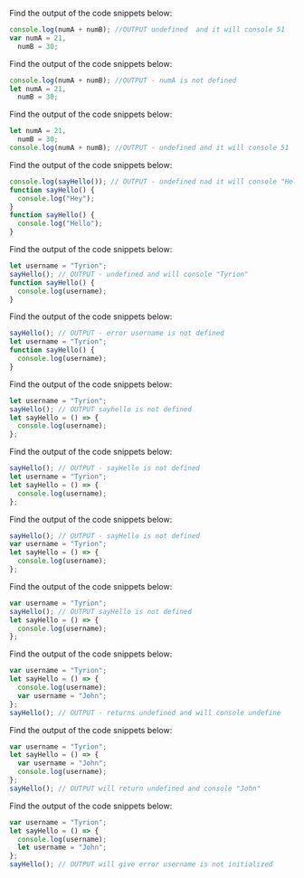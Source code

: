 Find the output of the code snippets below:

```js
console.log(numA + numB); //OUTPUT undefined  and it will console 51
var numA = 21,
  numB = 30;
```

Find the output of the code snippets below:

```js
console.log(numA + numB); //OUTPUT - numA is not defined
let numA = 21,
  numB = 30;
```

Find the output of the code snippets below:

```js
let numA = 21,
  numB = 30;
console.log(numA + numB); //OUTPUT - undefined and it will console 51
```

Find the output of the code snippets below:

```js
console.log(sayHello()); // OUTPUT - undefined nad it will console "Hello"
function sayHello() {
  console.log("Hey");
}
function sayHello() {
  console.log("Hello");
}
```

Find the output of the code snippets below:

```js
let username = "Tyrion";
sayHello(); // OUTPUT - undefined and will console "Tyrion"
function sayHello() {
  console.log(username);
}
```

Find the output of the code snippets below:

```js
sayHello(); // OUTPUT - error username is not defined
let username = "Tyrion";
function sayHello() {
  console.log(username);
}
```

Find the output of the code snippets below:

```js
let username = "Tyrion";
sayHello(); // OUTPUT sayhello is not defined
let sayHello = () => {
  console.log(username);
};
```

Find the output of the code snippets below:

```js
sayHello(); // OUTPUT - sayHello is not defined
let username = "Tyrion";
let sayHello = () => {
  console.log(username);
};
```

Find the output of the code snippets below:

```js
sayHello(); // OUTPUT - sayHello is not defined
var username = "Tyrion";
let sayHello = () => {
  console.log(username);
};
```

Find the output of the code snippets below:

```js
var username = "Tyrion";
sayHello(); // OUTPUT sayHello is not defined
let sayHello = () => {
  console.log(username);
};
```

Find the output of the code snippets below:

```js
var username = "Tyrion";
let sayHello = () => {
  console.log(username);
  var username = "John";
};
sayHello(); // OUTPUT - returns undefined and will console undefine 
```

Find the output of the code snippets below:

```js
var username = "Tyrion";
let sayHello = () => {
  var username = "John";
  console.log(username);
};
sayHello(); // OUTPUT will return undefined and console "John"
```

Find the output of the code snippets below:

```js
var username = "Tyrion";
let sayHello = () => {
  console.log(username);
  let username = "John";
};
sayHello(); // OUTPUT will give error username is not initialized
```